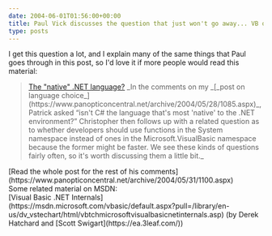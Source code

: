 ```yaml
---
date: 2004-06-01T01:56:00+00:00
title: Paul Vick discusses the question that just won't go away... VB or C#?
type: posts
---
```

I get this question a lot, and I explain many of the same things that Paul goes through in this post, so I'd love it if more people would read this material:

<blockquote dir="ltr" style="MARGIN-RIGHT: 0px">
  <div class="postTitle">
    <a id="viewpost.ascx_TitleUrl" href="http://www.panopticoncentral.net/archive/2004/05/31/1100.aspx">The "native" .NET language?</a> _In the comments on my _[_post on language choice_](https://www.panopticoncentral.net/archive/2004/05/28/1085.aspx)_, Patrick asked “isn't C# the language that's most 'native' to the .NET environment?” Christopher then follows up with a related question as to whether developers should use functions in the System namespace instead of ones in the Microsoft.VisualBasic namespace because the former might be faster. We see these kinds of questions fairly often, so it's worth discussing them a little bit._
  </div>
</blockquote>

<div class="postTitle" dir="ltr">
  [Read the whole post for the rest of his comments](https://www.panopticoncentral.net/archive/2004/05/31/1100.aspx)
</div>

<div class="postTitle" dir="ltr">

</div>

<div class="postTitle" dir="ltr">
  Some related material on MSDN:
</div>

<div class="postTitle" dir="ltr">

</div>

<div class="postTitle" dir="ltr">
  [Visual Basic .NET Internals](https://msdn.microsoft.com/vbasic/default.aspx?pull=/library/en-us/dv_vstechart/html/vbtchmicrosoftvisualbasicnetinternals.asp) (by Derek Hatchard and [Scott Swigart](https://ea.3leaf.com/))
</div>

<div class="postTitle" dir="ltr">

</div>

<p class="postText">
